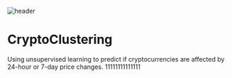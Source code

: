![header](https://wp-assets.infinum.com/uploads/2020/07/machine-learning-cryptocurrency-0.jpeg)
# CryptoClustering
Using unsupervised learning to predict if cryptocurrencies are affected by 24-hour or 7-day price changes.
11111111111111
